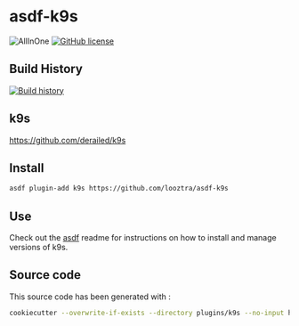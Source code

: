 # asdf-k9s

![AllInOne](https://github.com/looztra/asdf-k9s/workflows/AllInOne/badge.svg)
[![GitHub license](https://img.shields.io/github/license/looztra/asdf-k9s?style=plastic)](https://github.com/looztra/asdf-k9s/blob/master/LICENSE)

## Build History

[![Build history](https://buildstats.info/github/chart/looztra/asdf-k9s?branch=master)](https://github.com/looztra/asdf-k9s/actions)

## k9s

<https://github.com/derailed/k9s>

## Install

```bash
asdf plugin-add k9s https://github.com/looztra/asdf-k9s
```

## Use

Check out the [asdf](https://github.com/asdf-vm/asdf) readme for instructions on how to install and manage versions of k9s.

## Source code

This source code has been generated with :

```bash
cookiecutter --overwrite-if-exists --directory plugins/k9s --no-input https://github.com/looztra/cookiecutter-asdf-plugin

```


